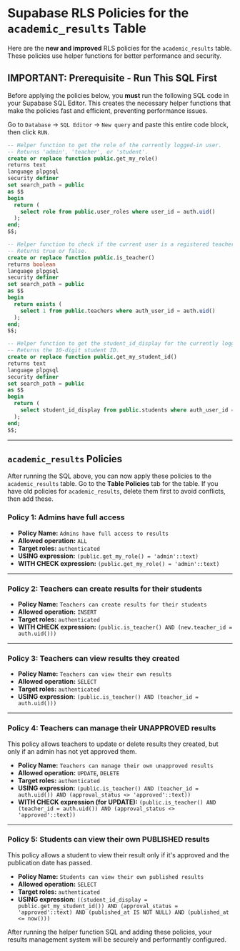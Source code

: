 # Supabase RLS Policies for the `academic_results` Table

Here are the **new and improved** RLS policies for the `academic_results` table. These policies use helper functions for better performance and security.

## IMPORTANT: Prerequisite - Run This SQL First

Before applying the policies below, you **must** run the following SQL code in your Supabase SQL Editor. This creates the necessary helper functions that make the policies fast and efficient, preventing performance issues.

Go to `Database` -> `SQL Editor` -> `New query` and paste this entire code block, then click `RUN`.

```sql
-- Helper function to get the role of the currently logged-in user.
-- Returns 'admin', 'teacher', or 'student'.
create or replace function public.get_my_role()
returns text
language plpgsql
security definer
set search_path = public
as $$
begin
  return (
    select role from public.user_roles where user_id = auth.uid()
  );
end;
$$;

-- Helper function to check if the current user is a registered teacher.
-- Returns true or false.
create or replace function public.is_teacher()
returns boolean
language plpgsql
security definer
set search_path = public
as $$
begin
  return exists (
    select 1 from public.teachers where auth_user_id = auth.uid()
  );
end;
$$;

-- Helper function to get the student_id_display for the currently logged-in student.
-- Returns the 10-digit student ID.
create or replace function public.get_my_student_id()
returns text
language plpgsql
security definer
set search_path = public
as $$
begin
  return (
    select student_id_display from public.students where auth_user_id = auth.uid()
  );
end;
$$;
```

---
## `academic_results` Policies

After running the SQL above, you can now apply these policies to the `academic_results` table. Go to the **Table Policies** tab for the table. If you have old policies for `academic_results`, delete them first to avoid conflicts, then add these.

### Policy 1: Admins have full access
-   **Policy Name:** `Admins have full access to results`
-   **Allowed operation:** `ALL`
-   **Target roles:** `authenticated`
-   **USING expression:** `(public.get_my_role() = 'admin'::text)`
-   **WITH CHECK expression:** `(public.get_my_role() = 'admin'::text)`

---

### Policy 2: Teachers can create results for their students
-   **Policy Name:** `Teachers can create results for their students`
-   **Allowed operation:** `INSERT`
-   **Target roles:** `authenticated`
-   **WITH CHECK expression:** `(public.is_teacher() AND (new.teacher_id = auth.uid()))`
    
---

### Policy 3: Teachers can view results they created
-   **Policy Name:** `Teachers can view their own results`
-   **Allowed operation:** `SELECT`
-   **Target roles:** `authenticated`
-   **USING expression:** `(public.is_teacher() AND (teacher_id = auth.uid()))`

---

### Policy 4: Teachers can manage their UNAPPROVED results
This policy allows teachers to update or delete results they created, but only if an admin has not yet approved them.
-   **Policy Name:** `Teachers can manage their own unapproved results`
-   **Allowed operation:** `UPDATE`, `DELETE`
-   **Target roles:** `authenticated`
-   **USING expression:** `(public.is_teacher() AND (teacher_id = auth.uid()) AND (approval_status <> 'approved'::text))`
-   **WITH CHECK expression (for UPDATE):** `(public.is_teacher() AND (teacher_id = auth.uid()) AND (approval_status <> 'approved'::text))`

---

### Policy 5: Students can view their own PUBLISHED results
This policy allows a student to view their result only if it's approved and the publication date has passed.
-   **Policy Name:** `Students can view their own published results`
-   **Allowed operation:** `SELECT`
-   **Target roles:** `authenticated`
-   **USING expression:** `((student_id_display = public.get_my_student_id()) AND (approval_status = 'approved'::text) AND (published_at IS NOT NULL) AND (published_at <= now()))`

After running the helper function SQL and adding these policies, your results management system will be securely and performantly configured.
